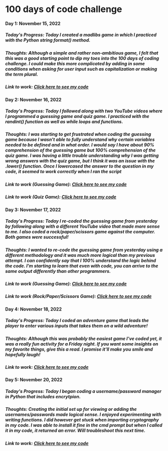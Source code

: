 # 100 days of code challenge

#### Day 1: November 15, 2022

##### **Today's Progress:** Today I created a madlibs game in which I practiced with the Python string format() method. 

##### **Thoughts:** Although a simple and rather non-ambitious game, I felt that this was a good starting point to dip my toes into the 100 days of coding challenge. I could make this more complicated by adding in some conditions when asking for user input such as capitalization or making the term plural. 

##### **Link to work:** [Click here to see my code](https://github.com/ashlyn-musgrave/100-days-of-code-challenge/blob/main/Day%201%20-%20Madlibs.py)

#### Day 2: November 16, 2022

##### **Today's Progress:** Today I followed along with two YouTube videos where I programmed a guessing game and quiz game. I practiced with the randint() function as well as while loops and functions. 

##### **Thoughts:** I was starting to get frustrated when coding the guessing game because I wasn't able to fully understand why certain variables needed to be defined and in what order. I would say I have about 90% comprehension of the guessing game but 100% comprehension of the quiz game. I was having a little trouble understanding why I was getting wrong answers with the quiz game, but I think it was an issue with the .lower() function. Once I lowercased the answer to the question in my code, it seemed to work correctly when I ran the script

##### **Link to work (Guessing Game):** [Click here to see my code](https://github.com/ashlyn-musgrave/100-Days-of-Code-Challenge-Python/blob/main/Day%202%20-Guessing%20Game.py)    
##### **Link to work (Quiz Game):** [Click here to see my code](https://github.com/ashlyn-musgrave/100-Days-of-Code-Challenge-Python/blob/main/Day%202%20-%20Quiz%20Game.py)
                
#### Day 3: November 17, 2022

##### **Today's Progress:** Today I re-coded the guessing game from yesterday by following along with a different YouTube video that made more sense to me. I also coded a rock/paper/scissors game against the computer. Both games were successful!

##### **Thoughts:** I wanted to re-code the guessing game from yesterday using a different methodology and it was much more logical than my previous attempt. I can confidently say that I 100% understand the logic behind the code. I'm starting to learn that even with code, you can arrive to the same output differently than other programmers. 

##### **Link to work (Guessing Game):** [Click here to see my code](https://github.com/ashlyn-musgrave/100-Days-of-Code-Challenge-Python/blob/main/Day%203%20-%20Guessing%20Game.py)
##### **Link to work (Rock/Paper/Scissors Game):** [Click here to see my code](https://github.com/ashlyn-musgrave/100-Days-of-Code-Challenge-Python/blob/main/Day%203%20-%20Rock%20Paper%20Scissors.py)

#### Day 4: November 18, 2022

##### **Today's Progress:** Today I coded an adventure game that leads the player to enter various inputs that takes them on a wild adventure! 

##### **Thoughts:** Although this was probably the easiest game I've coded yet, it was a really fun activity for a Friday night. If you want some insights on my favorite things, give this a read. I promise it'll make you smile and hopefully laugh! 

##### **Link to work:** [Click here to see my code](https://github.com/ashlyn-musgrave/100-Days-of-Code-Challenge-Python/blob/main/Day%204%20-%20Adventure%20Game.py)

#### Day 5: November 20, 2022

##### **Today's Progress:** Today I began coding a username/password manager in Python that includes encrytpion.

##### **Thoughts:** Creating the initial set up for viewing or adding the usernames/passwords made logical sense. I enjoyed experimenting with writing functions. I did however get stuck when importing cryptography in my code. I was able to install it fine in the cmd prompt but when I called it in my code, it returned an error. Will troubleshoot this next time. 

##### **Link to work:** [Click here to see my code](https://github.com/ashlyn-musgrave/100-Days-of-Code-Challenge-Python/blob/main/Day%205%20-%20password_manager.py)
